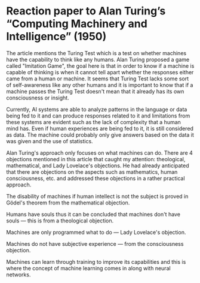 # Reaction paper to Alan Turing’s “Computing Machinery and Intelligence” (1950)

The article mentions the Turing Test which is a test on whether machines have the capability to think like any humans. Alan Turing proposed a game called "Imitation Game", the goal here is that in order to know if a machine is capable of thinking is when it cannot tell apart whether the responses either came from a human or machine. It seems that Turing Test lacks some sort of self-awareness like any other humans and it is important to know that if a machine passes the Turing Test doesn't mean that it already has its own consciousness or insight. 

Currently, AI systems are able to analyze patterns in the language or data being fed to it and can produce responses related to it and limitations from these systems are evident such as the lack of complexity that a human mind has. Even if human experiences are being fed to it, it is still considered as data. The machine could probably only give answers based on the data it was given and the use of statistics. 

Alan Turing's approach only focuses on what machines can do. There are 4 objections mentioned in this article that caught my attention: theological, mathematical, and Lady Lovelace's objections. He had already anticipated that there are objections on the aspects such as mathematics, human consciousness, etc. and addressed these objections in a rather practical approach.

  The disability of machines if human intellect is not the subject is proved in Gödel's theorem from the mathematical objection. 
  
  Humans have souls thus it can be concluded that machines don't have souls — this is from a theological objection. 
  
  Machines are only programmed what to do — Lady Lovelace's objection. 
  
  Machines do not have subjective experience — from the consciousness objection.

Machines can learn through training to improve its capabilities and this is where the concept of machine learning comes in along with neural networks.
